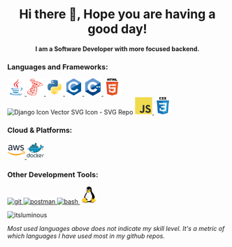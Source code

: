<!-- Readme generated with help of https://rahuldkjain.github.io/gh-profile-readme-generator/ -->

<h1 align="center">Hi there 👋, Hope you are having a good day!</h1>
<h4 align="center">I am a Software Developer with more focused backend.</h3>

<!--
<h3 align="left">Github Trophies:</h3>
<p align="left"> <a href="https://github.com/itsluminous"><img
            src="https://github-profile-trophy.vercel.app/?username=prakash02dec&theme=flat&margin-w=15&margin-h=15&rank=SSS&rank=SS&rank=S&rank=AAA&rank=AA&rank=A&rank=B&rank=C&rank=SECRET" alt="itsluminous" /></a> </p>
-->

<h3 align="left">Languages and Frameworks:</h3>
<p align="left"> 
<!--         <a href="https://www.w3schools.com/cs/" target="_blank"> <img src="https://raw.githubusercontent.com/devicons/devicon/master/icons/csharp/csharp-original.svg" alt="csharp" width="40" height="40" /> </a> -->
<!--         <a href="https://dotnet.microsoft.com/" target="_blank"> <img src="https://raw.githubusercontent.com/devicons/devicon/master/icons/dot-net/dot-net-original-wordmark.svg" alt="dotnet" width="40" height="40" /> </a> -->
        <a href="https://www.java.com/en/" target="_blank"> <img src="https://raw.githubusercontent.com/devicons/devicon/master/icons//java/java-original.svg" alt="java" width="40" height="40" /> </a>
        <a href="https://www.microsoft.com/en-us/sql-server" target="_blank"> <img src="https://raw.githubusercontent.com/devicons/devicon/master/icons/microsoftsqlserver/microsoftsqlserver-plain.svg" alt="mssql" width="40" height="40" /> </a>
        <a href="https://www.python.org" target="_blank"> <img src="https://raw.githubusercontent.com/devicons/devicon/master/icons/python/python-original.svg" alt="python" width="40" height="40" /> </a>
<!--         <a href="https://angular.io" target="_blank"> <img src="https://raw.githubusercontent.com/devicons/devicon/master/icons/angularjs/angularjs-plain.svg" alt="angular" width="40" height="40" /> </a> -->
<!--         <a href="https://reactjs.org/" target="_blank"> <img src="https://raw.githubusercontent.com/devicons/devicon/master/icons/react/react-original-wordmark.svg" alt="react" width="40" height="40" /> </a> -->
        <a href="https://www.cprogramming.com/" target="_blank"> <img src="https://raw.githubusercontent.com/devicons/devicon/master/icons/c/c-original.svg" alt="c" width="40" height="40" /> </a>
        <a href="https://www.w3schools.com/cpp/" target="_blank"> <img src="https://raw.githubusercontent.com/devicons/devicon/master/icons/cplusplus/cplusplus-original.svg" alt="cplusplus" width="40" height="40" /> </a>
<!--         <a href="https://www.scala-lang.org/" target="_blank"> <img src="https://raw.githubusercontent.com/devicons/devicon/master/icons/scala/scala-original-wordmark.svg" alt="scala" width="40" height="40" /> </a> -->
<!--         <a href="https://spark.apache.org/" target="_blank"> <img src="https://raw.githubusercontent.com/devicons/devicon/master/icons/apachespark/apachespark-original-wordmark.svg" alt="spark" width="40" height="40" /> </a> -->
        <a href="https://www.w3.org/html/" target="_blank"> <img src="https://raw.githubusercontent.com/devicons/devicon/master/icons/html5/html5-original-wordmark.svg" alt="html5" width="40" height="40" /> </a>
            <img src="https://www.svgrepo.com/show/353657/django-icon.svg" alt="Django Icon Vector SVG Icon - SVG Repo" class=" nofocus" tabindex="0" aria-label="Django Icon Vector SVG Icon - SVG Repo"  alt="html5" width="40" height="40" >
        <a href="https://www.javascript.com/" target="_blank"> <img src="https://raw.githubusercontent.com/devicons/devicon/master/icons/javascript/javascript-original.svg" alt="javascript" width="40" height="40" /> </a>
        <a href="https://www.w3schools.com/css/" target="_blank"> <img src="https://raw.githubusercontent.com/devicons/devicon/master/icons/css3/css3-original-wordmark.svg" alt="css3" width="40" height="40" /> </a>
<!--         <a href="https://dart.dev" target="_blank"> <img src="https://www.vectorlogo.zone/logos/dartlang/dartlang-icon.svg" alt="dart" width="40" height="40" /> </a>
        <a href="https://flutter.dev" target="_blank"> <img src="https://www.vectorlogo.zone/logos/flutterio/flutterio-icon.svg" alt="flutter" width="40" height="40" /> </a> -->
<!--         <a href="https://ionicframework.com" target="_blank"> <img src="https://upload.wikimedia.org/wikipedia/commons/d/d1/Ionic_Logo.svg" alt="ionic" width="40" height="40" /> </a>
        <a href="https://backbonejs.org" target="_blank"> <img src="https://raw.githubusercontent.com/devicons/devicon/master/icons/backbonejs/backbonejs-original-wordmark.svg" alt="backbonejs" width="40" height="40" /> </a> -->
</p>

<h3 align="left">Cloud & Platforms:</h3>
<p align="left"> 
        <a href="https://aws.amazon.com" target="_blank"> <img src="https://raw.githubusercontent.com/devicons/devicon/master/icons/amazonwebservices/amazonwebservices-original-wordmark.svg" alt="aws" width="40" height="40" /> </a>
        <a href="https://www.docker.com/" target="_blank"> <img src="https://raw.githubusercontent.com/devicons/devicon/master/icons/docker/docker-original-wordmark.svg" alt="docker" width="40" height="40" /> </a>
<!--         <a href="https://www.jenkins.io" target="_blank"> <img src="https://www.vectorlogo.zone/logos/jenkins/jenkins-icon.svg" alt="jenkins" width="40" height="40" /> </a> -->
<!--         <a href="https://www.splunk.com/" target="_blank"> <img src="https://www.vectorlogo.zone/logos/splunk/splunk-ar21.svg" alt="splunk" width="60" height="40" /> </a>
        <a href="https://www.dynatrace.com/" target="_blank"> <img src="https://d1.awsstatic.com/Marketplace/Category/api/IoT_category/logo600-dynatrace.f1c28bf26d4c54ae38b60ed1fa98366ccb583095.png" alt="dynatrace" width="60" height="40" /> </a> -->
</p>

<h3 align="left">Other Development Tools:</h3>
<p align="left"> 
        <a href="https://git-scm.com/" target="_blank"> <img src="https://www.vectorlogo.zone/logos/git-scm/git-scm-icon.svg" alt="git" width="40" height="40" /> </a>
        <a href="https://postman.com" target="_blank"> <img src="https://www.vectorlogo.zone/logos/getpostman/getpostman-icon.svg" alt="postman" width="40" height="40" /> </a>
<!--         <a href="https://gatling.io/" target="_blank"> <img src="https://raw.githubusercontent.com/devicons/devicon/master/icons/gatling/gatling-original.svg" alt="gatling" width="40" height="40" /> </a> -->
<!--         <a href="https://kafka.apache.org/" target="_blank"> <img src="https://raw.githubusercontent.com/devicons/devicon/master/icons/apachekafka/apachekafka-original.svg" alt="kafka" width="40" height="40" /> </a> -->
        <a href="https://www.gnu.org/software/bash/" target="_blank"> <img src="https://www.vectorlogo.zone/logos/gnu_bash/gnu_bash-icon.svg" alt="bash" width="40" height="40" /> </a>
        <a href="https://www.linux.org/" target="_blank"> <img src="https://raw.githubusercontent.com/devicons/devicon/master/icons/linux/linux-original.svg" alt="linux" width="40" height="40" /> </a>
</p>

<div>
<p><img 
        src="https://github-readme-stats.vercel.app/api?username=prakash02dec&count_private=true&show_icons=true&include_all_commits=true&locale=en"
        alt="itsluminous" /></p>
<!-- <p> <img 
        src="https://github-readme-stats.vercel.app/api/top-langs?username=prakash02dec&show_icons=true&locale=en&layout=compact"
        alt="itsluminous" /></p>  
        -->
</div>

<p><i>Most used languages above does not indicate my skill level. It's a metric of which languages I have used most in my github repos.</i></p>
